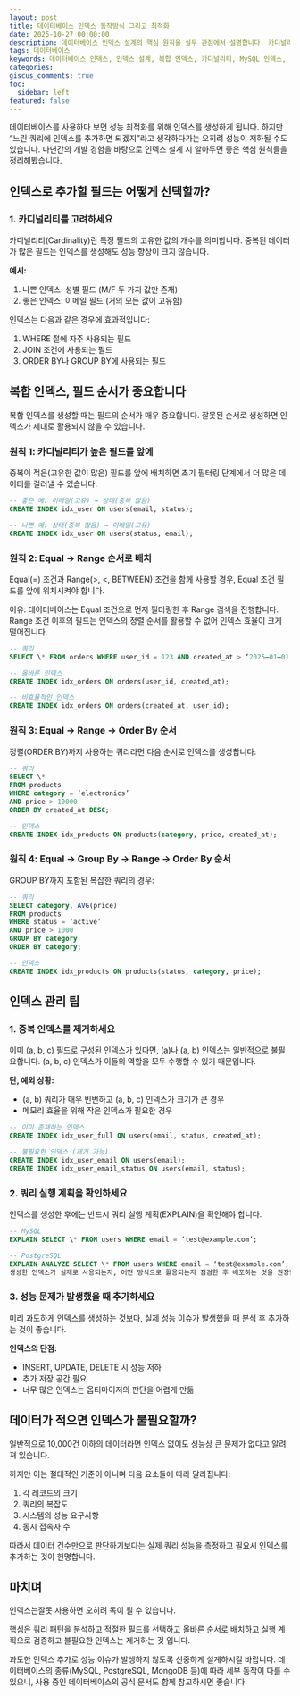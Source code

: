 ```yaml
---
layout: post
title: 데이터베이스 인덱스 동작방식 그리고 최적화
date: 2025-10-27 00:00:00
description: 데이터베이스 인덱스 설계의 핵심 원칙을 실무 관점에서 설명합니다. 카디널리티, 복합 인덱스 필드 순서, Equal-Range-OrderBy 규칙까지 성능 최적화를 위한 완벽 가이드.
tags: 데이터베이스
keywords: 데이터베이스 인덱스, 인덱스 설계, 복합 인덱스, 카디널리티, MySQL 인덱스, PostgreSQL 인덱스, 인덱스 최적화, 쿼리 성능 개선, 데이터베이스 성능, 인덱스 순서, Equal Range OrderBy, 인덱스 필드 순서, DB 튜닝, 쿼리 최적화, EXPLAIN, 실행 계획, 중복 인덱스, 데이터베이스 설계, 인덱스 관리, SQL 성능 최적화, 인덱스 카디널리티, 복합 인덱스 순서, WHERE 절 최적화, JOIN 최적화, GROUP BY 인덱스, ORDER BY 인덱스, 인덱스 효율, 데이터베이스 최적화 전략, 슬로우 쿼리 개선
categories:
giscus_comments: true
toc:
  sidebar: left
featured: false
---
```


데이터베이스를 사용하다 보면 성능 최적화를 위해 인덱스를 생성하게 됩니다. 하지만 “느린 쿼리에 인덱스를 추가하면 되겠지”라고 생각하다가는 오히려 성능이 저하될 수도 있습니다. 다년간의 개발 경험을 바탕으로 인덱스 설계 시 알아두면 좋은 핵심 원칙들을 정리해봤습니다.

## 인덱스로 추가할 필드는 어떻게 선택할까?

### 1. 카디널리티를 고려하세요

카디널리티(Cardinality)란 특정 필드의 고유한 값의 개수를 의미합니다. 중복된 데이터가 많은 필드는 인덱스를 생성해도 성능 향상이 크지 않습니다.

**예시:**

1. 나쁜 인덱스: 성별 필드 (M/F 두 가지 값만 존재)
2. 좋은 인덱스: 이메일 필드 (거의 모든 값이 고유함)

인덱스는 다음과 같은 경우에 효과적입니다:

1. WHERE 절에 자주 사용되는 필드
2. JOIN 조건에 사용되는 필드
3. ORDER BY나 GROUP BY에 사용되는 필드

## 복합 인덱스, 필드 순서가 중요합니다

복합 인덱스를 생성할 때는 필드의 순서가 매우 중요합니다. 잘못된 순서로 생성하면 인덱스가 제대로 활용되지 않을 수 있습니다.

### 원칙 1: 카디널리티가 높은 필드를 앞에

중복이 적은(고유한 값이 많은) 필드를 앞에 배치하면 초기 필터링 단계에서 더 많은 데이터를 걸러낼 수 있습니다.

```sql
-- 좋은 예: 이메일(고유) → 상태(중복 많음)
CREATE INDEX idx_user ON users(email, status);

-- 나쁜 예: 상태(중복 많음) → 이메일(고유)
CREATE INDEX idx_user ON users(status, email);
```

### 원칙 2: Equal → Range 순서로 배치

Equal(=) 조건과 Range(>, <, BETWEEN) 조건을 함께 사용할 경우, Equal 조건 필드를 앞에 위치시켜야 합니다.

이유: 데이터베이스는 Equal 조건으로 먼저 필터링한 후 Range 검색을 진행합니다. Range 조건 이후의 필드는 인덱스의 정렬 순서를 활용할 수 없어 인덱스 효율이 크게 떨어집니다.

```sql
-- 쿼리
SELECT \* FROM orders WHERE user_id = 123 AND created_at > ‘2025–01–01‘;

-- 올바른 인덱스
CREATE INDEX idx_orders ON orders(user_id, created_at);

-- 비효율적인 인덱스
CREATE INDEX idx_orders ON orders(created_at, user_id);
```

### 원칙 3: Equal → Range → Order By 순서

정렬(ORDER BY)까지 사용하는 쿼리라면 다음 순서로 인덱스를 생성합니다:

```sql
-- 쿼리
SELECT \*
FROM products
WHERE category = ‘electronics’
AND price > 10000
ORDER BY created_at DESC;

-- 인덱스
CREATE INDEX idx_products ON products(category, price, created_at);
```

### 원칙 4: Equal → Group By → Range → Order By 순서

GROUP BY까지 포함된 복잡한 쿼리의 경우:

```sql
-- 쿼리
SELECT category, AVG(price)
FROM products
WHERE status = ‘active’
AND price > 1000
GROUP BY category
ORDER BY category;

-- 인덱스
CREATE INDEX idx_products ON products(status, category, price);
```

## 인덱스 관리 팁

### 1. 중복 인덱스를 제거하세요

이미 (a, b, c) 필드로 구성된 인덱스가 있다면, (a)나 (a, b) 인덱스는 일반적으로 불필요합니다. (a, b, c) 인덱스가 이들의 역할을 모두 수행할 수 있기 때문입니다.

**단, 예외 상황:**

- (a, b) 쿼리가 매우 빈번하고 (a, b, c) 인덱스가 크기가 큰 경우
- 메모리 효율을 위해 작은 인덱스가 필요한 경우

```sql
-- 이미 존재하는 인덱스
CREATE INDEX idx_user_full ON users(email, status, created_at);

-- 불필요한 인덱스 (제거 가능)
CREATE INDEX idx_user_email ON users(email);
CREATE INDEX idx_user_email_status ON users(email, status);
```

### 2. 쿼리 실행 계획을 확인하세요

인덱스를 생성한 후에는 반드시 쿼리 실행 계획(EXPLAIN)을 확인해야 합니다.

```sql
-- MySQL
EXPLAIN SELECT \* FROM users WHERE email = ‘test@example.com’;

-- PostgreSQL
EXPLAIN ANALYZE SELECT \* FROM users WHERE email = ‘test@example.com’;
생성한 인덱스가 실제로 사용되는지, 어떤 방식으로 활용되는지 점검한 후 배포하는 것을 권장합니다.
```

### 3. 성능 문제가 발생했을 때 추가하세요

미리 과도하게 인덱스를 생성하는 것보다, 실제 성능 이슈가 발생했을 때 분석 후 추가하는 것이 좋습니다.

**인덱스의 단점:**

- INSERT, UPDATE, DELETE 시 성능 저하
- 추가 저장 공간 필요
- 너무 많은 인덱스는 옵티마이저의 판단을 어렵게 만듦

## 데이터가 적으면 인덱스가 불필요할까?

일반적으로 10,000건 이하의 데이터라면 인덱스 없이도 성능상 큰 문제가 없다고 알려져 있습니다.

하지만 이는 절대적인 기준이 아니며 다음 요소들에 따라 달라집니다:

1. 각 레코드의 크기
2. 쿼리의 복잡도
3. 시스템의 성능 요구사항
4. 동시 접속자 수

따라서 데이터 건수만으로 판단하기보다는 실제 쿼리 성능을 측정하고 필요시 인덱스를 추가하는 것이 현명합니다.

## 마치며

인덱스는잘못 사용하면 오히려 독이 될 수 있습니다.

핵심은 쿼리 패턴을 분석하고 적절한 필드를 선택하고 올바른 순서로 배치하고 실행 계획으로 검증하고 불필요한 인덱스는 제거하는 것 입니다.

과도한 인덱스 추가로 성능 이슈가 발생하지 않도록 신중하게 설계하시길 바랍니다. 데이터베이스의 종류(MySQL, PostgreSQL, MongoDB 등)에 따라 세부 동작이 다를 수 있으니, 사용 중인 데이터베이스의 공식 문서도 함께 참고하시면 좋습니다.
